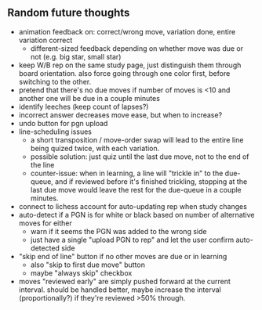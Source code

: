 ## Random future thoughts

* animation feedback on: correct/wrong move, variation done, entire variation correct
    - different-sized feedback depending on whether move was due or not (e.g. big star, small star)
* keep W/B rep on the same study page, just distinguish them through board orientation. also force going through one color first, before switching to the other.
* pretend that there's no due moves if number of moves is <10 and another one will be due in a couple minutes
* identify leeches (keep count of lapses?)
* incorrect answer decreases move ease, but when to increase?
* undo button for pgn upload
* line-scheduling issues
    - a short transposition / move-order swap will lead to the entire line being quized twice, with each variation.
    - possible solution: just quiz until the last due move, not to the end of the line 
    - counter-issue: when in learning, a line will "trickle in" to the due-queue, and if reviewed before it's finished trickling, stopping at the last due move would leave the rest for the due-queue in a couple minutes.
* connect to lichess account for auto-updating rep when study changes
* auto-detect if a PGN is for white or black based on number of alternative moves for either
    - warn if it seems the PGN was added to the wrong side
    - just have a single "upload PGN to rep" and let the user confirm auto-detected side
* "skip end of line" button if no other moves are due or in learning
    - also "skip to first due move" button
    - maybe "always skip" checkbox
* moves "reviewed early" are simply pushed forward at the current interval. should be handled better, maybe increase the interval (proportionally?) if they're reviewed >50% through.
